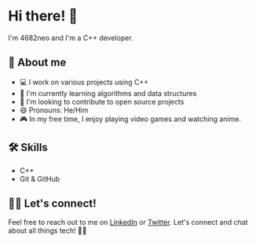 
# Hi there! 👋

I'm 4682neo and I'm a C++ developer. 

## 📝 About me 

- 💻 I work on various projects using C++ 
- 🌱 I'm currently learning algorithms and data structures 
- 🔭 I'm looking to contribute to open source projects 
- 😄 Pronouns: He/Him
- 🎮 In my free time, I enjoy playing video games and watching anime.

## 🛠️ Skills

- C++
- Git & GitHub

## 🤝🏻 Let's connect!

Feel free to reach out to me on [LinkedIn](https://www.linkedin.com/in/4682neo/) or [Twitter](https://twitter.com/4682neo). Let's connect and chat about all things tech! 👨‍💻
